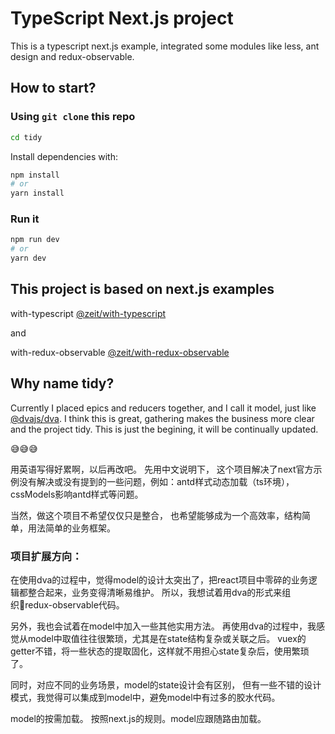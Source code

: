 # TypeScript Next.js project

This is a typescript next.js example, integrated some modules like less, ant design and redux-observable.

## How to start?

### Using `git clone` this repo

```bash
cd tidy
```

Install dependencies with:

```bash
npm install
# or
yarn install
```

### Run it

```bash
npm run dev
# or
yarn dev
```

## This project is based on next.js examples

with-typescript [@zeit/with-typescript](https://github.com/zeit/next.js/tree/canary/examples/with-typescript) 

and 

with-redux-observable [@zeit/with-redux-observable](https://github.com/zeit/next.js/tree/canary/examples/with-redux-observable)


## Why name tidy?
Currently I placed epics and reducers together, and I call it model, just like [@dvajs/dva](https://github.com/dvajs/dva).
I think this is great, gathering makes the business more clear and the project tidy.
This is just the begining, it will be continually updated.


😅😅😅

用英语写得好累啊，以后再改吧。
先用中文说明下，
这个项目解决了next官方示例没有解决或没有提到的一些问题，例如：antd样式动态加载（ts环境），cssModels影响antd样式等问题。

当然，做这个项目不希望仅仅只是整合，
也希望能够成为一个高效率，结构简单，用法简单的业务框架。

### 项目扩展方向：


在使用dva的过程中，觉得model的设计太突出了，把react项目中零碎的业务逻辑都整合起来，业务变得清晰易维护。
所以，我想试着用dva的形式来组织redux-observable代码。


另外，我也会试着在model中加入一些其他实用方法。
再使用dva的过程中，我感觉从model中取值往往很繁琐，尤其是在state结构复杂或关联之后。
vuex的getter不错，将一些状态的提取固化，这样就不用担心state复杂后，使用繁琐了。


同时，对应不同的业务场景，model的state设计会有区别，
但有一些不错的设计模式，我觉得可以集成到model中，避免model中有过多的胶水代码。


model的按需加载。
按照next.js的规则。model应跟随路由加载。
